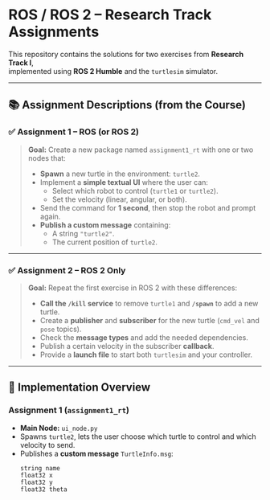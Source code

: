 # ROS / ROS 2 – Research Track Assignments

This repository contains the solutions for two exercises from **Research Track I**,  
implemented using **ROS 2 Humble** and the `turtlesim` simulator.

---

## 📚 Assignment Descriptions (from the Course)

### ✅ Assignment 1  – ROS (or ROS 2)

> **Goal:** Create a new package named `assignment1_rt` with one or two nodes that:
> * **Spawn** a new turtle in the environment: `turtle2`.
> * Implement a **simple textual UI** where the user can:
>   * Select which robot to control (`turtle1` or `turtle2`).
>   * Set the velocity (linear, angular, or both).
> * Send the command for **1 second**, then stop the robot and prompt again.
> * **Publish a custom message** containing:
>   * A string `"turtle2"`.
>   * The current position of `turtle2`.

---

### ✅ Assignment 2 – ROS 2 Only

> **Goal:** Repeat the first exercise in ROS 2 with these differences:
> * **Call the `/kill` service** to remove `turtle1` and **`/spawn`** to add a new turtle.
> * Create a **publisher** and **subscriber** for the new turtle (`cmd_vel` and `pose` topics).
> * Check the **message types** and add the needed dependencies.
> * Publish a certain velocity in the subscriber **callback**.
> * Provide a **launch file** to start both `turtlesim` and your controller.

---

## 🐢 Implementation Overview

### Assignment 1 (`assignment1_rt`)

* **Main Node:** `ui_node.py`
* Spawns `turtle2`, lets the user choose which turtle to control and which velocity to send.
* Publishes a **custom message** `TurtleInfo.msg`:
  ```text
  string name
  float32 x
  float32 y
  float32 theta
